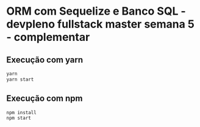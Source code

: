 # ORM com Sequelize e Banco SQL - devpleno fullstack master semana 5 - complementar

## Execução com yarn
```sh
yarn
yarn start
```
## Execução com npm
```sh
npm install
npm start
```
